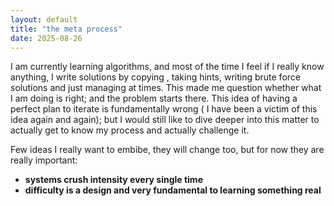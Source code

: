 ```yaml
---
layout: default
title: "the meta process"
date: 2025-08-26
---
```


I am currently learning algorithms, and most of the time I feel if I really know anything, I write solutions by copying , taking hints, writing brute force solutions and just managing at times. This made me question whether what I am doing is right; and the problem starts there. 
This idea of having  a perfect plan to iterate is fundamentally wrong ( I have been a victim of this idea again and again); but I would still like to dive deeper into this matter to actually get to know my process and actually challenge it. 

Few ideas I really want to embibe, they will change too, but for now they are really important:
- **systems crush intensity every single time**
- **difficulty is a design and very fundamental to learning something real**
